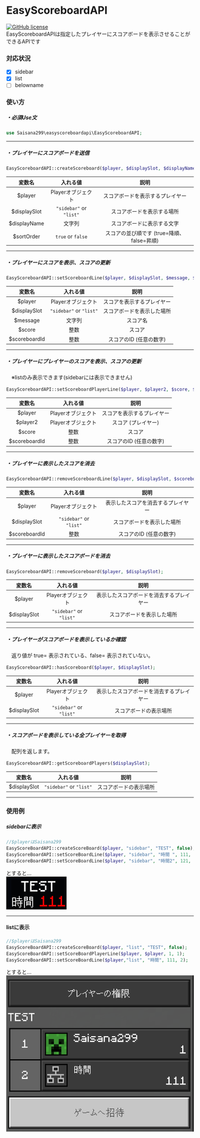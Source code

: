 # EasyScoreboardAPI
[![GitHub license](https://img.shields.io/badge/license-MIT%20License-blue)](https://github.com/Saisana299/EasyScoreboardAPI/blob/master/LICENSE)  
EasyScoreboardAPIは指定したプレイヤーにスコアボードを表示させることができるAPIです
  
### 対応状況
- [x] sidebar
- [x] list
- [ ] belowname
  
### 使い方  
##### ・必須Use文
```php
use Saisana299\easyscoreboardapi\EasyScoreboardAPI;
```
___
##### ・プレイヤーにスコアボードを送信
```php
EasyScoreboardAPI::createScoreboard($player, $displaySlot, $displayName, $sortOrder);
```
|変数名|入れる値|説明|
|:--:|:--:|:--:|
|$player|Playerオブジェクト|スコアボードを表示するプレイヤー|
|$displaySlot|`"sidebar"` or `"list"`|スコアボードを表示する場所|
|$displayName|文字列|スコアボードに表示する文字|
|$sortOrder|`true` or `false`|スコアの並び順です (true=降順、false=昇順)|
___
##### ・プレイヤーにスコアを表示、スコアの更新
```php
EasyScoreboardAPI::setScoreboardLine($player, $displaySlot, $message, $score, $scoreboardId);
```
|変数名|入れる値|説明|
|:--:|:--:|:--:|
|$player|Playerオブジェクト|スコアを表示するプレイヤー|
|$displaySlot|`"sidebar"` or `"list"`|スコアボードを表示した場所|
|$message|文字列|スコア名|
|$score|整数|スコア|
|$scoreboardId|整数|スコアのID (任意の数字)|
___
##### ・プレイヤーにプレイヤーのスコアを表示、スコアの更新
　※listのみ表示できます(sidebarには表示できません)
```php
EasyScoreboardAPI::setScoreboardPlayerLine($player, $player2, $score, $scoreboardId);
```
|変数名|入れる値|説明|
|:--:|:--:|:--:|
|$player|Playerオブジェクト|スコアを表示するプレイヤー|
|$player2|Playerオブジェクト|スコア (プレイヤー)|
|$score|整数|スコア|
|$scoreboardId|整数|スコアのID (任意の数字)|
___
##### ・プレイヤーに表示したスコアを消去
```php
EasyScoreboardAPI::removeScoreboardLine($player, $displaySlot, $scoreboardId);
```
|変数名|入れる値|説明|
|:--:|:--:|:--:|
|$player|Playerオブジェクト|表示したスコアを消去するプレイヤー|
|$displaySlot|`"sidebar"` or `"list"`|スコアボードを表示した場所|
|$scoreboardId|整数|スコアのID (任意の数字)|
___
##### ・プレイヤーに表示したスコアボードを消去
```php
EasyScoreboardAPI::removeScoreboard($player, $displaySlot);
```
|変数名|入れる値|説明|
|:--:|:--:|:--:|
|$player|Playerオブジェクト|表示したスコアボードを消去するプレイヤー|
|$displaySlot|`"sidebar"` or `"list"`|スコアボードを表示した場所|
___
##### ・プレイヤーがスコアボードを表示しているか確認  
　返り値が true= 表示されている、false= 表示されていない。
```php
EasyScoreboardAPI::hasScoreboard($player, $displaySlot);
```
|変数名|入れる値|説明|
|:--:|:--:|:--:|
|$player|Playerオブジェクト|表示したスコアボードを消去するプレイヤー|
|$displaySlot|`"sidebar"` or `"list"`|スコアボードの表示場所|
___
##### ・スコアボードを表示している全プレイヤーを取得
　配列を返します。
```php
EasyScoreboardAPI::getScoreboardPlayers($displaySlot);
```
|変数名|入れる値|説明|
|:--:|:--:|:--:|
|$displaySlot|`"sidebar"` or `"list"`|スコアボードの表示場所|
___

### 使用例  
##### sidebarに表示
```php
//$playerはSaisana299
EasyScoreBoardAPI::createScoreBoard($player, "sidebar", "TEST", false);
EasyScoreBoardAPI::setScoreBoardLine($player, "sidebar", "時間 ", 111, 1);
EasyScoreBoardAPI::setScoreBoardLine($player, "sidebar", "時間2", 121, 2);
```
とすると...  
<img src="/assets/sidebar.png"> 
___

#### listに表示
```php
//$playerはSaisana299
EasyScoreBoardAPI::createScoreBoard($player, "list", "TEST", false);
EasyScoreBoardAPI::setScoreBoardPlayerLine($player, $player, 1, 1);
EasyScoreBoardAPI::setScoreBoardLine($player,"list", "時間", 111, 2);
```
とすると...  
<img src="/assets/list.png">  
